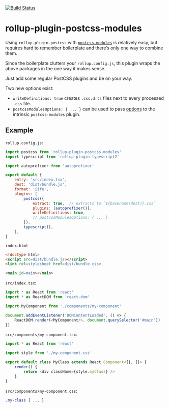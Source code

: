 [![Build Status]](https://travis-ci.org/flying-sheep/rollup-plugin-postcss-modules)

[Build Status]: https://travis-ci.org/flying-sheep/rollup-plugin-postcss-modules.svg?branch=master

rollup-plugin-postcss-modules
=============================

Using `rollup-plugin-postcss` with [`postcss-modules`](https://github.com/css-modules/postcss-modules) is relatively easy, but requires hard to remember boilerplate and there’s only one way to combine them.

Since the boilerplate clutters your `rollup.config.js`, this plugin wraps the above packages in the one way it makes sense.

Just add some regular PostCSS plugins and be on your way.

Two new options exist:

* `writeDefinitions: true` creates `.css.d.ts` files next to every processed `.css` file.
* `postcssModulesOptions: { ... }` can be used to pass [options](https://github.com/css-modules/postcss-modules#usage) to the intrinsic `postcss-modules` plugin.

Example
-------

`rollup.config.js`:
```javascript
import postcss from 'rollup-plugin-postcss-modules'
import typescript from 'rollup-plugin-typescript2'

import autoprefixer from 'autoprefixer'

export default {
	entry: 'src/index.tsx',
	dest: 'dist/bundle.js',
	format: 'iife',
	plugins: [
		postcss({
			extract: true,  // extracts to `${basename(dest)}.css`
			plugins: [autoprefixer()],
			writeDefinitions: true,
			// postcssModulesOptions: { ... }
		}),
		typescript(),
	],
}
```

`index.html`
```html
<!doctype html>
<script src=dist/bundle.js></script>
<link rel=stylesheet href=dist/bundle.css>

<main id=main></main>
```

`src/index.tsx`:
```typescript
import * as React from 'react'
import * as ReactDOM from 'react-dom'

import MyComponent from './components/my-component'

document.addEventListener('DOMContentLoaded', () => {
    ReactDOM.render(<MyComponent/>, document.querySelector('#main'))
})
```

`src/components/my-component.tsx`:
```typescript
import * as React from 'react'

import style from './my-component.css'

export default class MyClass extends React.Component<{}, {}> {
    render() {
        return <div className={style.myClass} />
    }
}
```

`src/components/my-component.css`:
```css
.my-class { ... }
```
